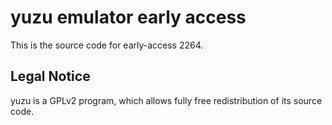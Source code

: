 yuzu emulator early access
=============

This is the source code for early-access 2264.

## Legal Notice

yuzu is a GPLv2 program, which allows fully free redistribution of its source code.